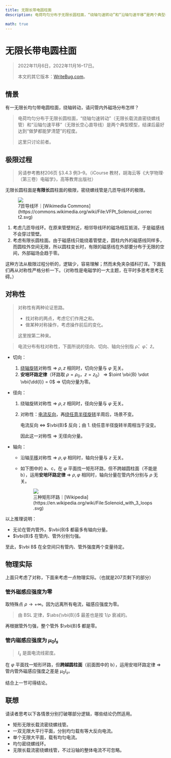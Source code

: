 ```yaml
---
title: 无限长带电圆柱面
description: 电荷均匀分布于无限长圆柱面，“绕轴匀速转动”和“沿轴匀速平移”是两个典型模型。

math: true
---
```


# 无限长带电圆柱面

> 2022年11月6日，2022年11月16–17日。
>
> 本文的其它版本：[WriteBug.com](https://www.writebug.com/explore/article/RtU7vqDH)。

## 情景

有一无限长均匀带电圆柱面，绕轴转动，请问管内外磁场分布怎样？

> 电荷均匀分布于无限长圆柱面，“绕轴匀速转动”（无限长载流直密绕螺线管）和“沿轴匀速平移”（无限长空心直导线）是两个典型模型，结课后最好达到“做梦都能梦清楚”的程度。
> 
> 这里只讨论前者。

## 极限过程

> 另请参考教材206页 §3.4.3 例3–9。（iCourse 教材，胡海云等《大学物理·（第三卷）电磁学》，高等教育出版社）

无限长圆柱面是**有限长**圆柱面的极限，密绕螺线管是几匝导线环的极限。

<figure>
  <img src='{{ '/assets/articles/solenoid/VFPt_Solenoid_correct2.svg' | relative_url }}' style='max-width: 60%;' >
  <figcaption markdown='1'>7匝导线环｜[Wikimedia Commons](https://commons.wikimedia.org/wiki/File:VFPt_Solenoid_correct2.svg)
  </figcaption>
</figure>

1. 考虑几匝导线环。在原来管壁附近，相邻导线环的磁场相互抵消，于是磁感线不会穿过管壁。
2. 考虑有限长圆柱面。由于磁感线只能绕着管壁走，圆柱内外的磁感线同样多，而圆柱外空间无限，所以圆柱变长时，有限的磁感线在外部要分布于无限的空间，外部磁场会趋于零。

这种方法从极限过程分析的，逻辑少，容易理解；然而未免夹杂插科打诨。下面我们再从对称性严格分析一下。（对称性是电磁学的一大主题，在平时多思考思考无碍。）

## 对称性

> 对称性有两种论证思路。
>
> - 找对称的两点，考虑它们作用之和。
> - 做某种对称操作，考虑操作前后的变化。
>
> 这里按第二种来。

> 电流分布有柱对称性，下面所说的径向、切向、轴向分别指 $\hat \rho$、$\hat \varphi$、$\hat z$。

- 切向：

  1. <u>绕轴旋转</u>对称性 ⇒ $\rho,z$ 相同时，切向分量与 $\varphi$ 无关。
  2. **安培环路定律**（环路取 $\rho = \rho_0$，$z = z_0$） ⇒ $\oint \vbi{B} \vdot \vbi{\dd{l}} = 0$ ⇒ 切向分量为零。

- 径向：

  1. 绕轴旋转对称性 ⇒ $\rho,z$ 相同时，径向分量与 $\varphi$ 无关。

  2. 对称性：<u>电流反向</u>，再<u>绕任意半径旋转</u>半周后，场景不变。

     电流反向 ⇔ $\vbi{B}$ 反向；由 1. 绕任意半径旋转半周相当于没变。

     因此这一对称性 ⇒ 无径向分量。

- 轴向：

  - 沿轴<u>平移</u>对称性 ⇒ $\rho,\varphi$ 相同时，轴向分量与 $z$ 无关。
  
  - 如下图中的 a、c，在 $\varphi$ 平面找一矩形环路，但不跨越圆柱面（不能是 b），运用**安培环路定律** ⇒ $\rho,\varphi$ 相同时，轴向分量在管内外分别与 $\rho$ 无关。
  
    <figure>
      <img src='{{ '/assets/articles/solenoid/Solenoid_with_3_loops.svg' | relative_url }}' style='max-width: 60%;' >
      <figcaption markdown='1'>三种矩形环路｜[Wikipedia](https://en.wikipedia.org/wiki/File:Solenoid_with_3_loops.svg)
      </figcaption>
    </figure>

以上推理说明：

- 无论在管内管外，$\vbi{B}$ 都最多有轴向分量。
- $\vbi{B}$ 在管内、管外分别匀强。

至此，$\vbi B$ 在全空间只有管内、管外强度两个变量待定。

## 物理实际

上面只考虑了对称，下面来考虑一点物理实际。（也就是207页剩下的部分）

### 管外磁感应强度为零

取特殊点 $\rho \to +\infty$。因为远离所有电流，磁感应强度为零。

> 由 BSL 定律，$\abs{\vbi{B}}$ 最差也是按 $1/\rho$ 衰减的。

再根据管外匀强，整个管外 $\vbi{B}$ 都是零。

### 管内磁感应强度为 $\mu_0 I_s$

> $I_s$ 是面电流线密度。

在 $\varphi$ 平面找一矩形环路，但**跨越圆柱面**（前面图中的 b），运用安培环路定律 ⇒ 管内管外磁感应强度之差是 $\mu_0 I_s$。

结合上一节可得结论。

## 联想

请读者思考以下各情景分别打破哪部分逻辑，哪些结论仍然适用。

- 矩形无限长载流密绕螺线管。
- 一双无限大平行平面，分别均匀载有等大反向电流。
- 单个无限大平面，载有均匀电流。
- 均匀密绕螺线环。
- 无限长载流密绕螺线管，不过沿轴的整体电流不可忽略。
